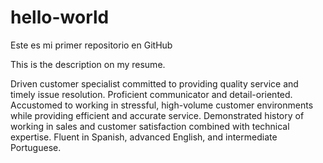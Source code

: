 # hello-world
Este es mi primer repositorio en GitHub

This is the description on my resume.

Driven customer specialist committed to providing quality service and timely issue resolution. Proficient communicator and detail-oriented. Accustomed to working in stressful, high-volume customer environments while providing efficient and accurate service. Demonstrated history of working in sales and customer satisfaction combined with technical expertise. Fluent in Spanish, advanced English, and intermediate Portuguese.
